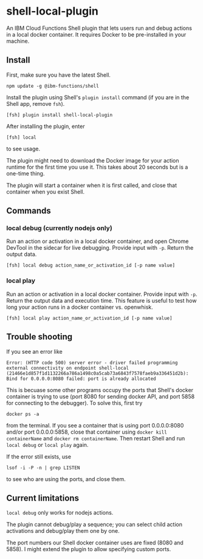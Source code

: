 # shell-local-plugin
An IBM Cloud Functions Shell plugin that lets users run and debug actions in a local docker container. It requires Docker to be pre-installed in your machine. 

## Install

First, make sure you have the latest Shell.
```
npm update -g @ibm-functions/shell
```

Install the plugin using Shell's `plugin install` command (if you are in the Shell app, remove `fsh`).

```
[fsh] plugin install shell-local-plugin
```

After installing the plugin, enter 
```
[fsh] local
```
to see usage. 

The plugin might need to download the Docker image for your action runtime for the first time you use it. This takes about 20 seconds but is a one-time thing.

The plugin will start a container when it is first called, and close that container when you exist Shell. 

## Commands

### local debug (currently nodejs only)
Run an action or activation in a local docker container, and open Chrome DevTool in the sidecar for live debugging. Provide input with `-p`. Return the output data. 
```
[fsh] local debug action_name_or_activation_id [-p name value]
```

### local play
Run an action or activation in a local docker container. Provide input with `-p`. Return the output data and execution time. This feature is useful to test how long your action runs in a docker container vs. openwhisk.  
```
[fsh] local play action_name_or_activation_id [-p name value]
```

## Trouble shooting 
If you see an error like
```
Error: (HTTP code 500) server error - driver failed programming external connectivity on endpoint shell-local (21466e1d857f1d1132266a786a1498c0a5cab73a6843f7578faeb9a336451d2b): Bind for 0.0.0.0:8080 failed: port is already allocated 
```

This is becuase some other programs occupy the ports that Shell's docker container is trying to use (port 8080 for sending docker API, and port 5858 for connecting to the debugger). To solve this, first try
```
docker ps -a 
```

from the terminal. If you see a container that is using port 0.0.0.0:8080 and/or port 0.0.0.0:5858, close that container using `docker kill containerName` and `docker rm containerName`. Then restart Shell and run `local debug` or `local play` again. 

If the error still exists, use 
```
lsof -i -P -n | grep LISTEN 
```
to see who are using the ports, and close them. 


## Current limitations 

`local debug` only works for nodejs actions. 

The plugin cannot debug/play a sequence; you can select child action activations and debug/play them one by one.

The port numbers our Shell docker container uses are fixed (8080 and 5858). I might extend the plugin to allow specifying custom ports. 

